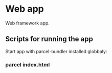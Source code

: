 # Web app

Web framework app.

## Scripts for running the app

Start app with parcel-bundler installed globbaly:

### parcel index.html
